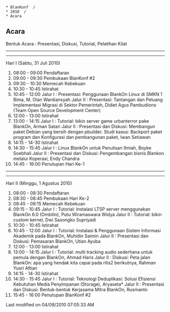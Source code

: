     * BlanKonf  /
    * 2010  /
    * Acara

## Acara
Bentuk Acara : Presentasi, Diskusi, Tutorial, Pelatihan Kilat

-------------------------------------------------------------------------------
-------------------------------------------
Hari I (Sabtu, 31 Juli 2010)

1. 08:00 - 09:00 Pendaftaran
2. 09:00 - 09:30 Pembukaan BlanKonf #2
3. 09:30 - 10:30 Memecah Kebekuan
4. 10:30 - 10:45 Istirahat
5. 10:45 - 12:00
   Jalur I : Presentasi: Penggunaan BlankOn Linux di SMKN 1 Bima, M. Olan
Wardiansyah
   Jalur II : Presentasi: Tantangan dan Peluang Implementasi Migrasi di Sektor
Pemerintah, Didiet Agus Pambudiono (Team Open Source Development Center)
6. 12:00 - 13:00 Istirahat
7. 13:00 - 14:15
   Jalur I : Tutorial: bikin server game urbanterror pake BlankOn, Arman Satari
   Jalur II : Presentasi dan Diskusi: Membangun paket Debian yang bersih dengan
pbuilder. Studi kasus: Backport paket program dan Konfigurasi dan pembangunan
paket, Iwan Setiawan
8. 14:15 - 14-30 Istirahat
9. 14:30 - 15:45
   Jalur I : Linux BlankOn untuk Penulisan Ilmiah, Boyke Soebhali
   Jalur II : Presentasi dan Diskusi: Pengembangan bisnis Blankon melalui
Koperasi, Endy Chandra
10. 14:45 - 16:00 Penutupan Hari Ke-1

-------------------------------------------------------------------------------
-------------------------------------------

Hari II (Minggu, 1 Agustus 2010)

1. 08:00 - 08:30 Pendaftaran
2. 08:30 - 08:45 Pembukaan Hari Ke-2
3. 08:45 - 09:15 Memecah Kebekuan
4. 09:15 - 10:45
   Jalur I : Tutorial: Instalasi LTSP server menggunakan BlankOn 6.0 (Ombilin),
Putu Wiramaswara Widya
   Jalur II : Tutorial: bikin custom kernel, Dwi Sasongko Supriyadi
5. 10:30 - 10:45 Istirahat
6. 10:45 - 12:00
   Jalur I : Tutorial: Instalasi & Penggunaan Sistem Informasi Akademik pada
BlankOn, Muhidin Saimin
   Jalur II : Presentasi dan Diskusi: Pemasaran BlankOn, Utian Ayuba
7. 12:00 - 13:00 Istirahat
8. 13:00 - 14:15
   Jalur I : Tutorial: multi tracking audio sederhana untuk pemula dengan
BlankOn, Ahmad Haris
   Jalur II :  Diskusi: Peta jalan BlankOn: apa yang hendak kita capai pada
rilis2 berikutnya, Rahman Yusri Aftian
9. 14:15 - 14-30 Istirahat
10. 14:30 - 15:45
    Jalur I : Tutorial: Teknologi Deduplikasi: Solusi Efisiensi Kebutuhan Media
Penyimpanan (Storage), Aryaseta*
    Jalur II : Presentasi dan Diskusi: Bentuk-bentuk Kerjasama Mitra BlankOn,
Rusmanto
11. 15:45 - 16:00 Penutupan BlanKonf #2

Last modified on 04/08/2010 07:05:33 AM
#### 
    





